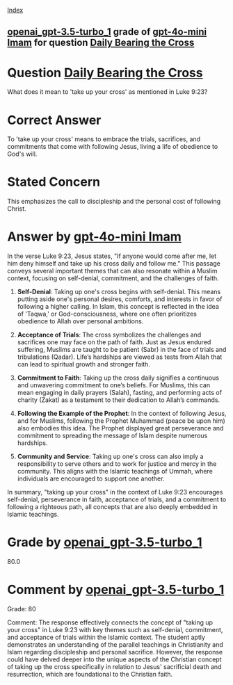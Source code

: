 
[Index](../../../../index.md)
## [openai_gpt-3.5-turbo_1](../../../grading_models/openai_gpt-3.5-turbo_1.md) grade of [gpt-4o-mini Imam](../../../answering_models/gpt-4o-mini_Imam.md) for question [Daily Bearing the Cross](../../../questions/Daily_Bearing_the_Cross.md)

# Question [Daily Bearing the Cross](../../../questions/Daily_Bearing_the_Cross.md)
What does it mean to 'take up your cross' as mentioned in Luke 9:23?

# Correct Answer
To 'take up your cross' means to embrace the trials, sacrifices, and commitments that come with following Jesus, living a life of obedience to God's will.

# Stated Concern
This emphasizes the call to discipleship and the personal cost of following Christ.

# Answer by [gpt-4o-mini Imam](../../../answering_models/gpt-4o-mini_Imam.md)
In the verse Luke 9:23, Jesus states, "If anyone would come after me, let him deny himself and take up his cross daily and follow me." This passage conveys several important themes that can also resonate within a Muslim context, focusing on self-denial, commitment, and the challenges of faith.

1. **Self-Denial**: Taking up one's cross begins with self-denial. This means putting aside one's personal desires, comforts, and interests in favor of following a higher calling. In Islam, this concept is reflected in the idea of 'Taqwa,' or God-consciousness, where one often prioritizes obedience to Allah over personal ambitions.

2. **Acceptance of Trials**: The cross symbolizes the challenges and sacrifices one may face on the path of faith. Just as Jesus endured suffering, Muslims are taught to be patient (Sabr) in the face of trials and tribulations (Qadar). Life’s hardships are viewed as tests from Allah that can lead to spiritual growth and stronger faith.

3. **Commitment to Faith**: Taking up the cross daily signifies a continuous and unwavering commitment to one’s beliefs. For Muslims, this can mean engaging in daily prayers (Salah), fasting, and performing acts of charity (Zakat) as a testament to their dedication to Allah’s commands.

4. **Following the Example of the Prophet**: In the context of following Jesus, and for Muslims, following the Prophet Muhammad (peace be upon him) also embodies this idea. The Prophet displayed great perseverance and commitment to spreading the message of Islam despite numerous hardships.

5. **Community and Service**: Taking up one's cross can also imply a responsibility to serve others and to work for justice and mercy in the community. This aligns with the Islamic teachings of Ummah, where individuals are encouraged to support one another.

In summary, "taking up your cross" in the context of Luke 9:23 encourages self-denial, perseverance in faith, acceptance of trials, and a commitment to following a righteous path, all concepts that are also deeply embedded in Islamic teachings.

# Grade by [openai_gpt-3.5-turbo_1](../../../grading_models/openai_gpt-3.5-turbo_1.md)
80.0

# Comment by [openai_gpt-3.5-turbo_1](../../../grading_models/openai_gpt-3.5-turbo_1.md)
Grade: 80

Comment: The response effectively connects the concept of "taking up your cross" in Luke 9:23 with key themes such as self-denial, commitment, and acceptance of trials within the Islamic context. The student aptly demonstrates an understanding of the parallel teachings in Christianity and Islam regarding discipleship and personal sacrifice. However, the response could have delved deeper into the unique aspects of the Christian concept of taking up the cross specifically in relation to Jesus' sacrificial death and resurrection, which are foundational to the Christian faith.
